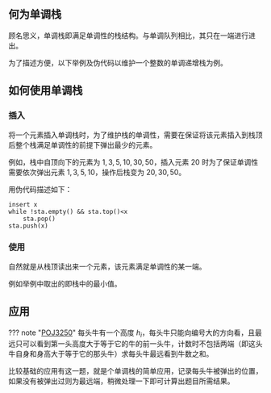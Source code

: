 ## 何为单调栈

顾名思义，单调栈即满足单调性的栈结构。与单调队列相比，其只在一端进行进出。

为了描述方便，以下举例及伪代码以维护一个整数的单调递增栈为例。

## 如何使用单调栈

### 插入

将一个元素插入单调栈时，为了维护栈的单调性，需要在保证将该元素插入到栈顶后整个栈满足单调性的前提下弹出最少的元素。

例如，栈中自顶向下的元素为 ${1,3,5,10,30,50}$，插入元素 $20$ 时为了保证单调性需要依次弹出元素 $1,3,5,10$，操作后栈变为 $20,30,50$。

用伪代码描述如下：

```text
insert x
while !sta.empty() && sta.top()<x
    sta.pop()
sta.push(x)
```

### 使用

自然就是从栈顶读出来一个元素，该元素满足单调性的某一端。

例如举例中取出的即栈中的最小值。

## 应用

??? note "[POJ3250](http://poj.org/problem?id=3250)" 每头牛有一个高度 $h_i$，每头牛只能向编号大的方向看，且最远只可以看到第一头高度大于等于它的牛的前一头牛，计数时不包括两端（即这头牛自身和身高大于等于它的那头牛）求每头牛最远看到牛数之和。

比较基础的应用有这一题，就是个单调栈的简单应用，记录每头牛被弹出的位置，如果没有被弹出过则为最远端，稍微处理一下即可计算出题目所需结果。
